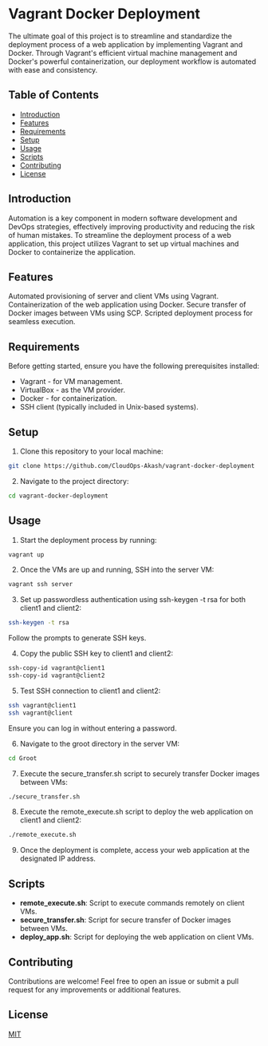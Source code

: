 # Vagrant Docker Deployment
The ultimate goal of this project is to streamline and standardize the deployment process of a web application by implementing Vagrant and Docker. Through Vagrant's efficient virtual machine management and Docker's powerful containerization, our deployment workflow is automated with ease and consistency.
## Table of Contents
* [Introduction](https://github.com/CloudOps-Akash/vagrant-docker-deployment/edit/main/README.md#introduction)
* [Features](https://github.com/CloudOps-Akash/vagrant-docker-deployment/edit/main/README.md#features)
* [Requirements](https://github.com/CloudOps-Akash/vagrant-docker-deployment/edit/main/README.md#requiremets)
* [Setup](https://github.com/CloudOps-Akash/vagrant-docker-deployment/edit/main/README.md#setup)
* [Usage](https://github.com/CloudOps-Akash/vagrant-docker-deployment/edit/main/README.md#usage)
* [Scripts](https://github.com/CloudOps-Akash/vagrant-docker-deployment/edit/main/README.md#scripts)
* [Contributing](https://github.com/CloudOps-Akash/vagrant-docker-deployment/edit/main/README.md#contributing)
* [License](https://github.com/CloudOps-Akash/vagrant-docker-deployment/edit/main/README.md#license)

## Introduction
Automation is a key component in modern software development and DevOps strategies, effectively improving productivity and reducing the risk of human mistakes. To streamline the deployment process of a web application, this project utilizes Vagrant to set up virtual machines and Docker to containerize the application.

## Features
Automated provisioning of server and client VMs using Vagrant.
Containerization of the web application using Docker.
Secure transfer of Docker images between VMs using SCP.
Scripted deployment process for seamless execution.

## Requirements
Before getting started, ensure you have the following prerequisites installed:

* Vagrant - for VM management.
* VirtualBox - as the VM provider.
* Docker - for containerization.
* SSH client (typically included in Unix-based systems).

## Setup
1. Clone this repository to your local machine:
```bash
git clone https://github.com/CloudOps-Akash/vagrant-docker-deployment
```
2. Navigate to the project directory:
```bash
cd vagrant-docker-deployment
```
## Usage

1. Start the deployment process by running:

```bash
vagrant up
```
2. Once the VMs are up and running, SSH into the server VM:
```bash
vagrant ssh server
```
3. Set up passwordless authentication using ssh-keygen -t rsa for both client1 and client2:
```bash
ssh-keygen -t rsa
```
Follow the prompts to generate SSH keys.

4. Copy the public SSH key to client1 and client2:
```bash
ssh-copy-id vagrant@client1
ssh-copy-id vagrant@client2
```
5. Test SSH connection to client1 and client2:
```bash
ssh vagrant@client1
ssh vagrant@client
```
Ensure you can log in without entering a password.

6. Navigate to the groot directory in the server VM:
```bash
cd Groot
```
7. Execute the secure_transfer.sh script to securely transfer Docker images between VMs:
```bash
./secure_transfer.sh
```
8. Execute the remote_execute.sh script to deploy the web application on client1 and client2:
```bash 
./remote_execute.sh
```
9. Once the deployment is complete, access your web application at the designated IP address.

## Scripts
* **remote_execute.sh**: Script to execute commands remotely on client VMs.
* **secure_transfer.sh**: Script for secure transfer of Docker images between VMs.
* **deploy_app.sh**: Script for deploying the web application on client VMs.

## Contributing
Contributions are welcome! Feel free to open an issue or submit a pull request for any improvements or additional features.

## License
[MIT](https://choosealicense.com/licenses/mit/)
